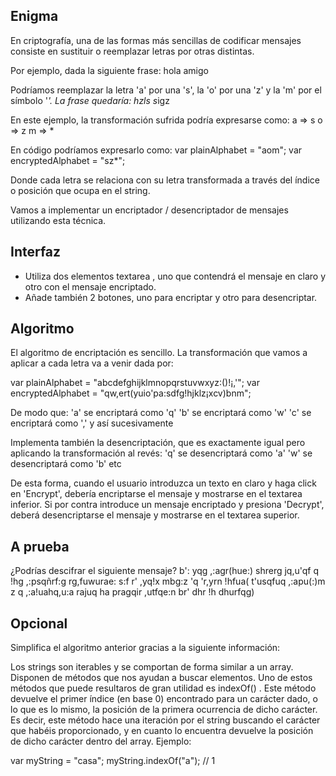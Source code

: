 ## Enigma ##

En criptografía, una de las formas más sencillas de codificar mensajes consiste en sustituir o reemplazar letras por otras
distintas.

Por ejemplo, dada la siguiente frase:
hola amigo

Podríamos reemplazar la letra 'a' por una 's', la 'o' por una 'z' y la 'm' por el símbolo '*'. La frase quedaría:
hzls s*igz


En este ejemplo, la transformación sufrida podría expresarse como:
a => s
o => z
m => *

En código podríamos expresarlo como:
var plainAlphabet = "aom";
var encryptedAlphabet = "sz*";

Donde cada letra se relaciona con su letra transformada a través del índice o posición que ocupa en el string.

Vamos a implementar un encriptador / desencriptador de mensajes utilizando esta técnica.

## Interfaz
* Utiliza dos elementos textarea , uno que contendrá el mensaje en claro y otro con el mensaje encriptado.
* Añade también 2 botones, uno para encriptar y otro para desencriptar.

## Algoritmo
El algoritmo de encriptación es sencillo. La transformación que vamos a aplicar a cada letra va a venir dada por:

var plainAlphabet = "abcdefghijklmnopqrstuvwxyz:()!¡,'";
var encryptedAlphabet = "qw,ert(yuio'pa:sdfg!hjklz¡xcv)bnm";

De modo que:
'a' se encriptará como 'q'
'b' se encriptará como 'w'
'c' se encriptará como ','
y así sucesivamente

Implementa también la desencriptación, que es exactamente igual pero aplicando la transformación al revés:
'q' se desencriptará como 'a'
'w' se desencriptará como 'b'
etc

De esta forma, cuando el usuario introduzca un texto en claro y haga click en 'Encrypt', debería encriptarse el mensaje y
mostrarse en el textarea inferior. Si por contra introduce un mensaje encriptado y presiona 'Decrypt', deberá
desencriptarse el mensaje y mostrarse en el textarea superior.

## A prueba
¿Podrías descifrar el siguiente mensaje?
b': yqg ,:agr(hue:) shrerg jq,u'qf q !hg ,:psqñrf:g rg,fuwurae: s:f r' ,yq!x mbg:z 'q 'r,yrn !hfua( t'usqfuq ,:apu(:)m z q
,:a!uahq,u:a rajuq ha pragqir ,utfqe:n br' dhr !h dhurfqg)

## Opcional
Simplifica el algoritmo anterior gracias a la siguiente información:

Los strings son iterables y se comportan de forma similar a un array. Disponen de métodos que nos ayudan a buscar
elementos. Uno de estos métodos que puede resultaros de gran utilidad es indexOf() . Este método devuelve el primer
índice (en base 0) encontrado para un carácter dado, o lo que es lo mismo, la posición de la primera ocurrencia de dicho
carácter. Es decir, este método hace una iteración por el string buscando el carácter que habéis proporcionado, y en cuanto
lo encuentra devuelve la posición de dicho carácter dentro del array. Ejemplo:

var myString = "casa";
myString.indexOf("a"); // 1